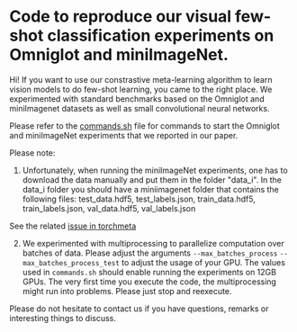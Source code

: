 # Code to reproduce our visual few-shot classification experiments on Omniglot and miniImageNet.

Hi! If you want to use our constrastive meta-learning algorithm to learn vision models to do few-shot learning, you came to the right place. We experimented with standard benchmarks based on the Omniglot and miniImagenet datasets as well as small convolutional neural networks. 

Please refer to the [commands.sh](commands.sh)  file for commands to start the Omniglot and miniImageNet experiments that we reported in our paper. 

Please note: 

1. Unfortunately, when running the miniImageNet experiments, one has to download the data manually and put them in the folder "data_i". 
In the data_i folder you should have a miniimagenet folder that contains the following files: test_data.hdf5, test_labels.json, train_data.hdf5, train_labels.json, val_data.hdf5, val_labels.json

See the related [issue in torchmeta](https://github.com/tristandeleu/pytorch-meta/issues/134) 

2. We experimented with multiprocessing to parallelize computation over batches of data. Please adjust the arguments `--max_batches_process` `--max_batches_process_test` to adjust the usage of your GPU. The values used in `commands.sh` should enable running the experiments on 12GB GPUs. The very first time you execute the code, the multiprocessing might run into problems. Please just stop and reexecute. 

Please do not hesitate to contact us if you have questions, remarks or interesting things to discuss.


